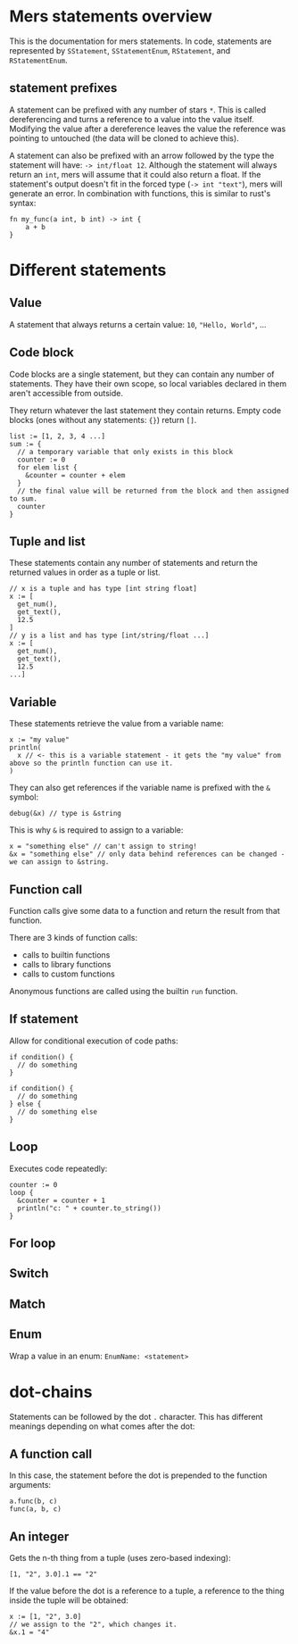 # Mers statements overview

This is the documentation for mers statements.
In code, statements are represented by `SStatement`, `SStatementEnum`, `RStatement`, and `RStatementEnum`.

## statement prefixes

A statement can be prefixed with any number of stars `*`. This is called dereferencing and turns a reference to a value into the value itself. Modifying the value after a dereference leaves the value the reference was pointing to untouched (the data will be cloned to achieve this).

A statement can also be prefixed with an arrow followed by the type the statement will have: `-> int/float 12`.
Although the statement will always return an `int`, mers will assume that it could also return a float.
If the statement's output doesn't fit in the forced type (`-> int "text"`), mers will generate an error.
In combination with functions, this is similar to rust's syntax:

    fn my_func(a int, b int) -> int {
        a + b
    }

# Different statements

## Value

A statement that always returns a certain value: `10`, `"Hello, World"`, ...

## Code block

Code blocks are a single statement, but they can contain any number of statements.
They have their own scope, so local variables declared in them aren't accessible from outside.

They return whatever the last statement they contain returns. Empty code blocks (ones without any statements: `{}`) return `[]`.

    list := [1, 2, 3, 4 ...]
    sum := {
      // a temporary variable that only exists in this block
      counter := 0
      for elem list {
        &counter = counter + elem
      }
      // the final value will be returned from the block and then assigned to sum.
      counter
    }

## Tuple and list

These statements contain any number of statements and return the returned values in order as a tuple or list.

    // x is a tuple and has type [int string float]
    x := [
      get_num(),
      get_text(),
      12.5
    ]
    // y is a list and has type [int/string/float ...]
    x := [
      get_num(),
      get_text(),
      12.5
    ...]

## Variable

These statements retrieve the value from a variable name:

    x := "my value"
    println(
      x // <- this is a variable statement - it gets the "my value" from above so the println function can use it.
    )

They can also get references if the variable name is prefixed with the `&` symbol:

    debug(&x) // type is &string

This is why `&` is required to assign to a variable:

    x = "something else" // can't assign to string!
    &x = "something else" // only data behind references can be changed - we can assign to &string.

## Function call

Function calls give some data to a function and return the result from that function.

There are 3 kinds of function calls:

- calls to builtin functions
- calls to library functions
- calls to custom functions

Anonymous functions are called using the builtin `run` function.

## If statement

Allow for conditional execution of code paths:

    if condition() {
      // do something
    }

    if condition() {
      // do something
    } else {
      // do something else
    }

## Loop

Executes code repeatedly:

    counter := 0
    loop {
      &counter = counter + 1
      println("c: " + counter.to_string())
    }

## For loop

## Switch

## Match

## Enum

Wrap a value in an enum: `EnumName: <statement>`

# dot-chains

Statements can be followed by the dot `.` character. This has different meanings depending on what comes after the dot:

## A function call

In this case, the statement before the dot is prepended to the function arguments:

    a.func(b, c)
    func(a, b, c)

## An integer

Gets the n-th thing from a tuple (uses zero-based indexing):

    [1, "2", 3.0].1 == "2"

If the value before the dot is a reference to a tuple, a reference to the thing inside the tuple will be obtained:

    x := [1, "2", 3.0]
    // we assign to the "2", which changes it.
    &x.1 = "4"

